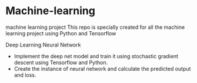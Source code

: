 # Machine-learning
machine learning project
This repo is specially created for all the machine learning project using Python and Tensorflow

Deep Learning Neural Network 
- Implement the deep net model and train it using stochastic gradient descent using Tensorflow and Python.  
- Create the instance of neural network and calculate the predicted output and loss. 
